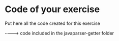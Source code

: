 # Code of your exercise

Put here all the code created for this exercise

----> code included in the javaparser-getter folder
